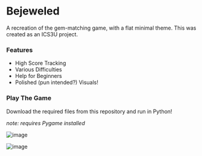 # Bejeweled

A recreation of the gem-matching game, with a flat minimal theme. This was created as an ICS3U project.

### Features
* High Score Tracking
* Various Difficulties
* Help for Beginners
* Polished (pun intended?) Visuals!

### Play The Game
Download the required files from this repository and run in Python!

*note: requires Pygame installed*

![image](https://user-images.githubusercontent.com/17508679/34344560-fcfd060e-e9b4-11e7-8682-74d9cefaf46b.png)

![image](https://user-images.githubusercontent.com/17508679/34344567-114679e2-e9b5-11e7-9ac0-e4364b541c62.png)
